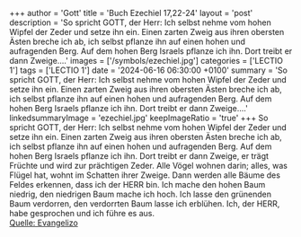 +++
author = 'Gott'
title = 'Buch Ezechiel 17,22-24'
layout = 'post'
description = 'So spricht GOTT, der Herr: Ich selbst nehme vom hohen Wipfel der Zeder und setze ihn ein. Einen zarten Zweig aus ihren obersten Ästen breche ich ab, ich selbst pflanze ihn auf einen hohen und aufragenden Berg. Auf dem hohen Berg Israels pflanze ich ihn. Dort treibt er dann Zweige....'
images = ['/symbols/ezechiel.jpg']
categories = ['LECTIO 1']
tags = ['LECTIO 1']
date = '2024-06-16 06:30:00 +0100'
summary = 'So spricht GOTT, der Herr: Ich selbst nehme vom hohen Wipfel der Zeder und setze ihn ein. Einen zarten Zweig aus ihren obersten Ästen breche ich ab, ich selbst pflanze ihn auf einen hohen und aufragenden Berg. Auf dem hohen Berg Israels pflanze ich ihn. Dort treibt er dann Zweige....'
linkedsummaryImage = 'ezechiel.jpg'
keepImageRatio = 'true'
+++
So spricht GOTT, der Herr: Ich selbst nehme vom hohen Wipfel der Zeder und setze ihn ein. Einen zarten Zweig aus ihren obersten Ästen breche ich ab, ich selbst pflanze ihn auf einen hohen und aufragenden Berg.
Auf dem hohen Berg Israels pflanze ich ihn. Dort treibt er dann Zweige, er trägt Früchte und wird zur prächtigen Zeder.<!--more--> Alle Vögel wohnen darin; alles, was Flügel hat, wohnt im Schatten ihrer Zweige.
Dann werden alle Bäume des Feldes erkennen, dass ich der HERR bin. Ich mache den hohen Baum niedrig, den niedrigen Baum mache ich hoch. Ich lasse den grünenden Baum verdorren, den verdorrten Baum lasse ich erblühen. Ich, der HERR, habe gesprochen und ich führe es aus.<br> [Quelle: Evangelizo](https://evangeliumtagfuertag.org/DE/gospel)